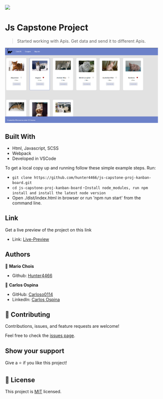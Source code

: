 
![](https://img.shields.io/badge/Microverse-blueviolet)

# Js Capstone Project

> Started working with Apis. Get data and send it to different Apis.

![screenshot](./src/Assets/Images/Screenshots/preview1.png)

## Built With

- Html, Javascript, SCSS
- Webpack
- Developed in VSCode

To get a local copy up and running follow these simple example steps.
Run:
- `git clone https://github.com/hunter4466/js-capstone-proj-kanban-board.git`
- `cd js-capstone-proj-kanban-board`
-`Install node_modules, run npm install and install the latest node version`
- Open ./dist/index.html in browser or run 'npm run start' from the command line.

## Link

Get a live preview of the project on this link

- Link: [Live-Preview](https://hunter4466.github.io/js-capstone-proj-kanban-board/dist/index.html)


## Authors

👤 **Mario Chois**

- Github: [Hunter4466](https://github.com/hunter4466)

👤  **Carlos Ospina**

- GitHub: [Carloso0114](https://github.com/carloso0114)
- LinkedIn: [Carlos Ospina](https://www.linkedin.com/in/carlosospina/)

## 🤝 Contributing

Contributions, issues, and feature requests are welcome!

Feel free to check the [issues page](https://github.com/hunter4466/js-capstone-proj-kanban-board/issues).

## Show your support

Give a ⭐️ if you like this project!

## 📝 License

This project is [MIT](./MIT.md) licensed.
